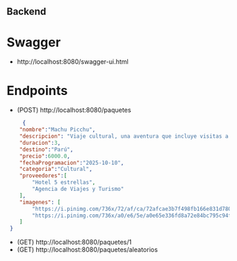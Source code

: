 ## Backend

# Swagger
 - http://localhost:8080/swagger-ui.html

# Endpoints

 - (POST) http://localhost:8080/paquetes

```json
     {
    "nombre":"Machu Picchu",
    "descripcion": "Viaje cultural, una aventura que incluye visitas a ruinas incas, caminatas por montañas y observación de animales y aves que habitan",
    "duracion":3,
    "destino":"Parú",
    "precio":6000.0,
    "fechaProgramacion":"2025-10-10",
    "categoria":"Cultural",
    "proveedores":[
        "Hotel 5 estrellas",
        "Agencia de Viajes y Turismo"
    ],
    "imagenes": [
        "https://i.pinimg.com/736x/72/af/ca/72afcae3b7f498fb166e831d78032e44.jpg",
        "https://i.pinimg.com/736x/a0/e6/5e/a0e65e336fd8a72e84bc795c94fe81d8.jpg"
    ]
 }
 ```
 - (GET) http://localhost:8080/paquetes/1
 - (GET) http://localhost:8080/paquetes/aleatorios